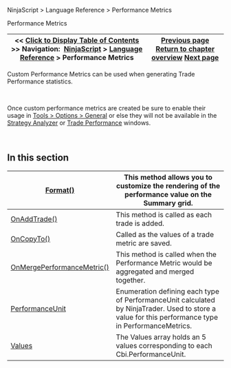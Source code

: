 ﻿


NinjaScript \> Language Reference \> Performance Metrics






















Performance Metrics







| \<\< [Click to Display Table of Contents](performance_metrics.md) \>\> **Navigation:**     [NinjaScript](ninjascript-1.md) \> [Language Reference](language_reference_wip-1.md) \> Performance Metrics | [Previous page](supportsmultiobjectiveoptimiza-1.md) [Return to chapter overview](language_reference_wip-1.md) [Next page](format-1.md) |
| --- | --- |











Custom Performance Metrics can be used when generating Trade Performance statistics. 


 


Once custom performance metrics are created be sure to enable their usage in [Tools \> Options \> General](general_section-1.md) or else they will not be available in the [Strategy Analyzer](strategy_analyzer-1.md) or [Trade Performance](trade_performance-1.md) windows.


 


## In this section




| [Format()](format-1.md) | This method allows you to customize the rendering of the performance value on the Summary grid. |
| --- | --- |
| [OnAddTrade()](onaddtrade-1.md) | This method is called as each trade is added. |
| [OnCopyTo()](oncopyto-1.md) | Called as the values of a trade metric are saved. |
| [OnMergePerformanceMetric()](onmergeperformancemetric-1.md) | This method is called when the Performance Metric would be aggregated and merged together. |
| [PerformanceUnit](performanceunit-1.md) | Enumeration defining each type of PerformanceUnit calculated by NinjaTrader. Used to store a value for this performance type in PerformanceMetrics. |
| [Values](performancemetric_values-1.md) | The Values array holds an 5 values corresponding to each Cbi.PerformanceUnit. |









